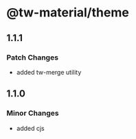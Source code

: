 # @tw-material/theme

## 1.1.1

### Patch Changes

- added tw-merge utility

## 1.1.0

### Minor Changes

- added cjs
